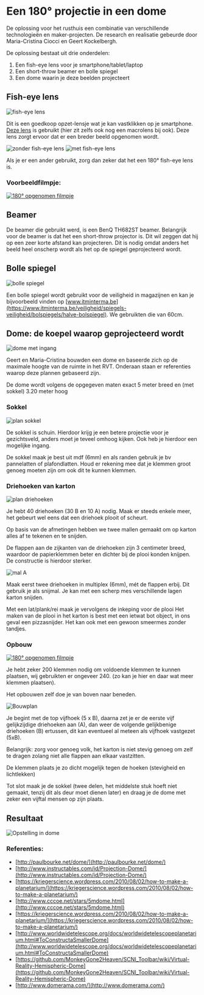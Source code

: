 # Een 180° projectie in een dome

De oplossing voor het rusthuis een combinatie van verschillende technologieën en maker-projecten. De research en realisatie gebeurde door Maria-Cristina Ciocci en Geert Kockelbergh.

De oplossing bestaat uit drie onderdelen:

1. Een fish-eye lens voor je smartphone/tablet/laptop
2. Een short-throw beamer en bolle spiegel
3. Een dome waarin je deze beelden projecteert

## Fish-eye lens

![fish-eye lens](img/fish-eye-lens61yvg6KLToL._SL1000_.jpg)

Dit is een goedkoop opzet-lensje wat je kan vastklikken op je smartphone. [Deze lens](https://www.amazon.de/Yarrashop-handy-objektive-phone-Weitwinkelobjektiv-upgrade-Schwarz/dp/B01MDLZJM4) is gebruikt (hier zit zelfs ook nog een macrolens bij ook). Deze lens zorgt ervoor dat er een breder beeld opgenomen wordt.

![zonder fish-eye lens](img/beeld-zonder-fisheye.png)
![met fish-eye lens](img/beeld-met-fisheye.png)

Als je er een ander gebruikt, zorg dan zeker dat het een 180° fish-eye lens is.

### Voorbeeldfilmpje:

[![180° opgenomen filmpje](https://img.youtube.com/vi/IOb6fi08xEE/0.jpg)](https://www.youtube.com/watch?v=IOb6fi08xEE)

## Beamer

De beamer die gebruikt werd, is een BenQ TH682ST beamer. Belangrijk voor de beamer is dat het een short-throw projector is. Dit wil zeggen dat hij op een zeer korte afstand kan projecteren. Dit is nodig omdat anders het beeld heel onscherp wordt als het op de spiegel geprojecteerd wordt.

## Bolle spiegel

![bolle spiegel](img/2016_Halve_bolspiegel.jpg)

Een bolle spiegel wordt gebruikt voor de veiligheid in magazijnen en kan je bijvoorbeeld vinden op [www.itminterma.be](https://www.itminterma.be/veiligheid/spiegels-veiligheid/bolspiegels/halve-bolspiegel). We gebruikten die van 60cm.

## Dome: de koepel waarop geprojecteerd wordt

![dome met ingang](img/dome.jpg)

Geert en Maria-Cristina bouwden een dome en baseerde zich op de maximale hoogte van de ruimte in het RVT. Onderaan staan er referenties waarop deze plannen gebaseerd zijn.

De dome wordt volgens de opgegeven maten exact 5 meter breed en (met sokkel) 3.20 meter hoog

### Sokkel

![plan sokkel](img/plan-sokkel.jpg)

De sokkel is schuin. Hierdoor krijg je een betere projectie voor je gezichtsveld, anders moet je teveel omhoog kijken. Ook heb je hierdoor een mogelijke ingang.

De sokkel maak je best uit mdf (6mm) en als randen gebruik je bv pannelatten of plafondlatten. Houd er rekening mee dat je klemmen groot genoeg moeten zijn om ook dit te kunnen klemmen.


### Driehoeken van karton

![plan driehoeken](img/plan-modules.jpg)

Je hebt 40 driehoeken (30 B en 10 A) nodig. Maak er steeds enkele meer, het gebeurt wel eens dat een driehoek plooit of scheurt.

Op basis van de afmetingen hebben we twee mallen gemaakt om op karton alles af te tekenen en te snijden.

De flappen aan de zijkanten van de driehoeken zijn 3 centimeter breed, waardoor de papierklemmen beter en dichter bij de plooi konden knijpen. De constructie is hierdoor sterker.

![mal A](img/mal-A.jpg)

Maak eerst twee driehoeken in multiplex (6mm), mét de flappen erbij. Dit gebruik je als snijmal. Je kan met een scherp mes verschillende lagen karton snijden.

Met een lat/plank/rei maak je vervolgens de inkeping voor de plooi
Het maken van de plooi in het karton is best met een ietwat bot object, in ons geval een pizzasnijder. Het kan ook met een gewoon smeermes zonder tandjes.

### Opbouw

[![180° opgenomen filmpje](https://img.youtube.com/vi/R82rSEzjcXE/0.jpg)](https://www.youtube.com/watch?v=R82rSEzjcXE)

Je hebt zeker 200 klemmen nodig om voldoende klemmen te kunnen plaatsen, wij gebruikten er ongeveer 240. (zo kan je hier en daar wat meer klemmen plaatsen).

Het opbouwen zelf doe je van boven naar beneden. 

![Bouwplan](img/bouwplan.png)

Je begint met de top vijfhoek (5 x B), daarna zet je er de eerste vijf gelijkzijdige driehoeken aan (A), dan weer de volgende gelijkbenige driehoeken (B) ertussen, dit kan eventueel al meteen als vijfhoek vastgezet (5xB).

Belangrijk: zorg voor genoeg volk, het karton is niet stevig genoeg om zelf te dragen zolang niet alle flappen aan elkaar vastzitten.

De klemmen plaats je zo dicht mogelijk tegen de hoeken (stevigheid en lichtlekken)

Tot slot maak je de sokkel (twee delen, het middelste stuk hoeft niet gemaakt, tenzij dit als deur moet dienen later) en draag je de dome met zeker een vijftal mensen op zijn plaats.

## Resultaat

![Opstelling in dome](img/opstelling-in-dome.jpg)

### Referenties:

- [http://paulbourke.net/dome/](http://paulbourke.net/dome/)
- [http://www.instructables.com/id/Projection-Dome/](http://www.instructables.com/id/Projection-Dome/)
- [https://kriegerscience.wordpress.com/2010/08/02/how-to-make-a-planetarium/](https://kriegerscience.wordpress.com/2010/08/02/how-to-make-a-planetarium/)
- [http://www.cccoe.net/stars/5mdome.html](http://www.cccoe.net/stars/5mdome.html)
- [https://kriegerscience.wordpress.com/2010/08/02/how-to-make-a-planetarium/](https://kriegerscience.wordpress.com/2010/08/02/how-to-make-a-planetarium/)
- [http://www.worldwidetelescope.org/docs/worldwidetelescopeplanetarium.html#ToConstructaSmallerDome](http://www.worldwidetelescope.org/docs/worldwidetelescopeplanetarium.html#ToConstructaSmallerDome)
- [https://github.com/MonkeyGone2Heaven/SCNI_Toolbar/wiki/Virtual-Reality-Hemispheric-Dome](https://github.com/MonkeyGone2Heaven/SCNI_Toolbar/wiki/Virtual-Reality-Hemispheric-Dome)
- [http://www.domerama.com/](http://www.domerama.com/)